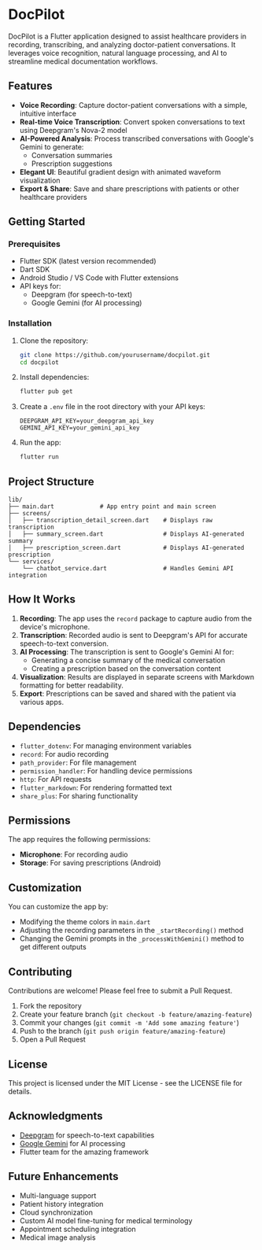 # DocPilot

DocPilot is a Flutter application designed to assist healthcare providers in recording, transcribing, and analyzing doctor-patient conversations. It leverages voice recognition, natural language processing, and AI to streamline medical documentation workflows.

## Features

- **Voice Recording**: Capture doctor-patient conversations with a simple, intuitive interface
- **Real-time Voice Transcription**: Convert spoken conversations to text using Deepgram's Nova-2 model
- **AI-Powered Analysis**: Process transcribed conversations with Google's Gemini to generate:
    - Conversation summaries
    - Prescription suggestions
- **Elegant UI**: Beautiful gradient design with animated waveform visualization
- **Export & Share**: Save and share prescriptions with patients or other healthcare providers

## Getting Started

### Prerequisites

- Flutter SDK (latest version recommended)
- Dart SDK
- Android Studio / VS Code with Flutter extensions
- API keys for:
    - Deepgram (for speech-to-text)
    - Google Gemini (for AI processing)

### Installation

1. Clone the repository:
   ```bash
   git clone https://github.com/yourusername/docpilot.git
   cd docpilot
   ```

2. Install dependencies:
   ```bash
   flutter pub get
   ```

3. Create a `.env` file in the root directory with your API keys:
   ```
   DEEPGRAM_API_KEY=your_deepgram_api_key
   GEMINI_API_KEY=your_gemini_api_key
   ```

4. Run the app:
   ```bash
   flutter run
   ```

## Project Structure

```
lib/
├── main.dart             # App entry point and main screen
├── screens/
│   ├── transcription_detail_screen.dart    # Displays raw transcription
│   ├── summary_screen.dart                 # Displays AI-generated summary
│   ├── prescription_screen.dart            # Displays AI-generated prescription
└── services/
    └── chatbot_service.dart                # Handles Gemini API integration
```

## How It Works

1. **Recording**: The app uses the `record` package to capture audio from the device's microphone.
2. **Transcription**: Recorded audio is sent to Deepgram's API for accurate speech-to-text conversion.
3. **AI Processing**: The transcription is sent to Google's Gemini AI for:
    - Generating a concise summary of the medical conversation
    - Creating a prescription based on the conversation content
4. **Visualization**: Results are displayed in separate screens with Markdown formatting for better readability.
5. **Export**: Prescriptions can be saved and shared with the patient via various apps.

## Dependencies

- `flutter_dotenv`: For managing environment variables
- `record`: For audio recording
- `path_provider`: For file management
- `permission_handler`: For handling device permissions
- `http`: For API requests
- `flutter_markdown`: For rendering formatted text
- `share_plus`: For sharing functionality

## Permissions

The app requires the following permissions:

- **Microphone**: For recording audio
- **Storage**: For saving prescriptions (Android)

## Customization

You can customize the app by:

- Modifying the theme colors in `main.dart`
- Adjusting the recording parameters in the `_startRecording()` method
- Changing the Gemini prompts in the `_processWithGemini()` method to get different outputs

## Contributing

Contributions are welcome! Please feel free to submit a Pull Request.

1. Fork the repository
2. Create your feature branch (`git checkout -b feature/amazing-feature`)
3. Commit your changes (`git commit -m 'Add some amazing feature'`)
4. Push to the branch (`git push origin feature/amazing-feature`)
5. Open a Pull Request

## License

This project is licensed under the MIT License - see the LICENSE file for details.

## Acknowledgments

- [Deepgram](https://deepgram.com/) for speech-to-text capabilities
- [Google Gemini](https://ai.google.dev/) for AI processing
- Flutter team for the amazing framework

## Future Enhancements

- Multi-language support
- Patient history integration
- Cloud synchronization
- Custom AI model fine-tuning for medical terminology
- Appointment scheduling integration
- Medical image analysis